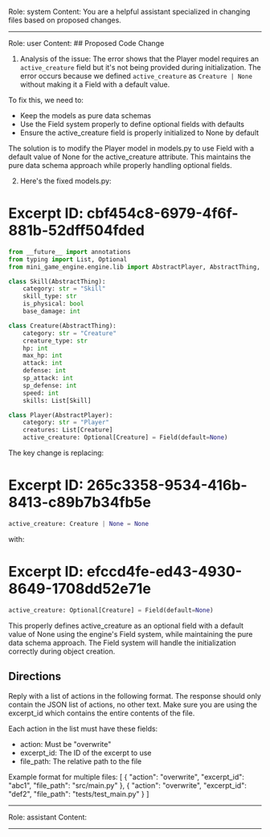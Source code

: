 Role: system
Content: You are a helpful assistant specialized in changing files based on proposed changes.
__________________
Role: user
Content: ## Proposed Code Change
1. Analysis of the issue:
The error shows that the Player model requires an `active_creature` field but it's not being provided during initialization. The error occurs because we defined `active_creature` as `Creature | None` without making it a Field with a default value.

To fix this, we need to:
- Keep the models as pure data schemas
- Use the Field system properly to define optional fields with defaults
- Ensure the active_creature field is properly initialized to None by default

The solution is to modify the Player model in models.py to use Field with a default value of None for the active_creature attribute. This maintains the pure data schema approach while properly handling optional fields.

2. Here's the fixed models.py:

# Excerpt ID: cbf454c8-6979-4f6f-881b-52dff504fded
```python main_game/models.py
from __future__ import annotations
from typing import List, Optional
from mini_game_engine.engine.lib import AbstractPlayer, AbstractThing, Field

class Skill(AbstractThing):
    category: str = "Skill"
    skill_type: str
    is_physical: bool 
    base_damage: int

class Creature(AbstractThing):
    category: str = "Creature"
    creature_type: str
    hp: int
    max_hp: int
    attack: int
    defense: int
    sp_attack: int 
    sp_defense: int
    speed: int
    skills: List[Skill]

class Player(AbstractPlayer):
    category: str = "Player"
    creatures: List[Creature]
    active_creature: Optional[Creature] = Field(default=None)
```

The key change is replacing:
# Excerpt ID: 265c3358-9534-416b-8413-c89b7b34fb5e
```python
active_creature: Creature | None = None
```
with:
# Excerpt ID: efccd4fe-ed43-4930-8649-1708dd52e71e
```python
active_creature: Optional[Creature] = Field(default=None)
```

This properly defines active_creature as an optional field with a default value of None using the engine's Field system, while maintaining the pure data schema approach. The Field system will handle the initialization correctly during object creation.

## Directions
Reply with a list of actions in the following format. The response should only contain the JSON list of actions, no other text.
Make sure you are using the excerpt_id which contains the entire contents of the file.

Each action in the list must have these fields:
- action: Must be "overwrite"
- excerpt_id: The ID of the excerpt to use
- file_path: The relative path to the file

Example format for multiple files:
[
    {
        "action": "overwrite",
        "excerpt_id": "abc1",
        "file_path": "src/main.py"
    },
    {
        "action": "overwrite",
        "excerpt_id": "def2",
        "file_path": "tests/test_main.py"
    }
]
__________________
Role: assistant
Content: 
__________________
